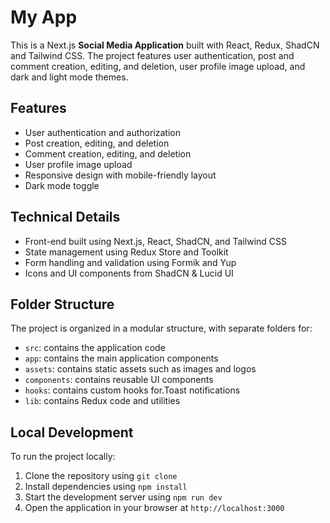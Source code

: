 # My App

This is a Next.js **Social Media Application** built with React, Redux, ShadCN and Tailwind CSS. The project features user authentication, post and comment creation, editing, and deletion, user profile image upload, and dark and light mode themes.

## Features

- User authentication and authorization
- Post creation, editing, and deletion
- Comment creation, editing, and deletion
- User profile image upload
- Responsive design with mobile-friendly layout
- Dark mode toggle

## Technical Details

- Front-end built using Next.js, React, ShadCN, and Tailwind CSS
- State management using Redux Store and Toolkit
- Form handling and validation using Formik and Yup
- Icons and UI components from ShadCN & Lucid UI

## Folder Structure

The project is organized in a modular structure, with separate folders for:

- `src`: contains the application code
- `app`: contains the main application components
- `assets`: contains static assets such as images and logos
- `components`: contains reusable UI components
- `hooks`: contains custom hooks for.Toast notifications
- `lib`: contains Redux code and utilities

## Local Development

To run the project locally:

1. Clone the repository using `git clone`
2. Install dependencies using `npm install`
3. Start the development server using `npm run dev`
4. Open the application in your browser at `http://localhost:3000`
